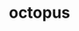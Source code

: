 ---
title: "octopus"
layout: cache
categories: [package, v0.20.2]
meta: {"versions": ["12.2"], "compilers": ["gcc@=7.3.1"], "oss": ["amzn2"], "platforms": ["linux"], "targets": ["aarch64", "neoverse_n1", "x86_64_v3"], "stacks": ["aws-ahug", "aws-ahug-aarch64", "root"], "num_specs": 3, "num_specs_by_stack": {"aws-ahug-aarch64": 2, "root": 3, "aws-ahug": 1}}
spec_details: [{"hash": "pqlega6hx6pajqnsamrcqy6kjl4cafsg", "compiler": "gcc@=7.3.1", "versions": ["12.2"], "os": "amzn2", "platform": "linux", "target": "aarch64", "variants": ["~arpack", "~berkeleygw", "build_system=autotools", "~cgal", "~cuda", "~debug", "~elpa", "~etsf-io", "~libvdwxc", "~libyaml", "~likwid", "~metis", "+mpi", "~netcdf", "~nfft", "~nlopt", "~parmetis", "~pfft", "~python", "~scalapack", "~sparskit"], "stacks": ["aws-ahug-aarch64", "root"], "size": "-", "tarball": "https://binaries.spack.io/releases/v0.20.2/build_cache/linux-amzn2-aarch64/gcc-7.3.1/octopus-12.2/linux-amzn2-aarch64-gcc-7.3.1-octopus-12.2-pqlega6hx6pajqnsamrcqy6kjl4cafsg.spack"}, {"hash": "ym2tikoljhhm526vzcnrxl2tfmj5pvjk", "compiler": "gcc@=7.3.1", "versions": ["12.2"], "os": "amzn2", "platform": "linux", "target": "neoverse_n1", "variants": ["~arpack", "~berkeleygw", "build_system=autotools", "~cgal", "~cuda", "~debug", "~elpa", "~etsf-io", "~libvdwxc", "~libyaml", "~likwid", "~metis", "+mpi", "~netcdf", "~nfft", "~nlopt", "~parmetis", "~pfft", "~python", "~scalapack", "~sparskit"], "stacks": ["aws-ahug-aarch64", "root"], "size": "-", "tarball": "https://binaries.spack.io/releases/v0.20.2/build_cache/linux-amzn2-neoverse_n1/gcc-7.3.1/octopus-12.2/linux-amzn2-neoverse_n1-gcc-7.3.1-octopus-12.2-ym2tikoljhhm526vzcnrxl2tfmj5pvjk.spack"}, {"hash": "yg3bxgkkakqagzp6kckgdtvpjb5liyk7", "compiler": "gcc@=7.3.1", "versions": ["12.2"], "os": "amzn2", "platform": "linux", "target": "x86_64_v3", "variants": ["~arpack", "~berkeleygw", "build_system=autotools", "~cgal", "~cuda", "~debug", "~elpa", "~etsf-io", "~libvdwxc", "~libyaml", "~likwid", "~metis", "+mpi", "~netcdf", "~nfft", "~nlopt", "~parmetis", "~pfft", "~python", "~scalapack", "~sparskit"], "stacks": ["root", "aws-ahug"], "size": "-", "tarball": "https://binaries.spack.io/releases/v0.20.2/build_cache/linux-amzn2-x86_64_v3/gcc-7.3.1/octopus-12.2/linux-amzn2-x86_64_v3-gcc-7.3.1-octopus-12.2-yg3bxgkkakqagzp6kckgdtvpjb5liyk7.spack"}]
---